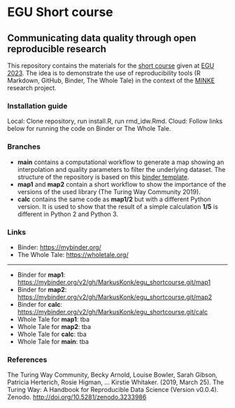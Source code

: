 # EGU Short course 

## Communicating data quality through open reproducible research

This repository contains the materials for the [short course](https://meetingorganizer.copernicus.org/EGU23/session/46566) given at [EGU 2023](https://www.egu23.eu/).
The idea is to demonstrate the use of reproducibility tools (R Markdown, GitHub, Binder, The Whole Tale) in the context of the [MINKE](https://minke.eu/) research project.

### Installation guide

Local: Clone repository, run install.R, run rmd_idw.Rmd.
Cloud: Follow links below for running the code on Binder or The Whole Tale.

### Branches

- __main__ contains a computational workflow to generate a map showing an interpolation and quality parameters to filter the underlying dataset. The structure of the repository is based on this [binder template](https://github.com/MarkusKonk/binder_template_rmarkdown).
- __map1__ and __map2__ contain a short workflow to show the importance of the versions of the used library (The Turing Way Community 2019). 
- __calc__ contains the same code as __map1/2__ but with a different Python version. It is used to show that the result of a simple calculation __1/5__ is different in Python 2 and Python 3. 

### Links

- Binder: https://mybinder.org/
- The Whole Tale: https://wholetale.org/  

------------------------------------------

- Binder for __map1__: https://mybinder.org/v2/gh/MarkusKonk/egu_shortcourse.git/map1
- Binder for __map2__: https://mybinder.org/v2/gh/MarkusKonk/egu_shortcourse.git/map2
- Binder for __calc__: https://mybinder.org/v2/gh/MarkusKonk/egu_shortcourse.git/calc
- Whole Tale for __map1__: tba
- Whole Tale for __map2__: tba
- Whole Tale for __calc__: tba
- Whole Tale for __main__: tba

### References

The Turing Way Community, Becky Arnold, Louise Bowler, Sarah Gibson, Patricia Herterich, Rosie Higman, … Kirstie Whitaker. (2019, March 25). The Turing Way: A Handbook for Reproducible Data Science (Version v0.0.4). Zenodo. http://doi.org/10.5281/zenodo.3233986
